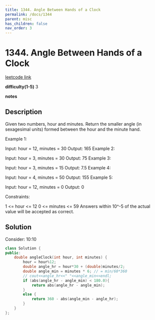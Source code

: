 ```yaml
---
title: 1344. Angle Between Hands of a Clock
permalink: /docs/1344
parent: misc
has_children: false
nav_order: 3
---
```

# 1344. Angle Between Hands of a Clock
[leetcode link](https://leetcode.com/problems/angle-between-hands-of-a-clock/)

**difficulty(1-5)** 
3

**notes** 


## Description
Given two numbers, hour and minutes. Return the smaller angle (in sexagesimal units) formed between the hour and the minute hand.

 

Example 1:



Input: hour = 12, minutes = 30
Output: 165
Example 2:



Input: hour = 3, minutes = 30
Output: 75
Example 3:



Input: hour = 3, minutes = 15
Output: 7.5
Example 4:

Input: hour = 4, minutes = 50
Output: 155
Example 5:

Input: hour = 12, minutes = 0
Output: 0
 

Constraints:

1 <= hour <= 12
0 <= minutes <= 59
Answers within 10^-5 of the actual value will be accepted as correct.

## Solution
Consider: 10:10

```c++
class Solution {
public:
    double angleClock(int hour, int minutes) {
        hour = hour%12;
        double angle_hr = hour*30 + (double)minutes/2;
        double angle_min = minutes * 6; // = min/60*360
        // cout<<angle_hr<<" "<<angle_min<<endl;
        if (abs(angle_hr - angle_min) < 180.0){
            return abs(angle_hr - angle_min);
        }
        else {
            return 360 - abs(angle_min - angle_hr);
        }
    }
};
``` 

<!-- 
Default label
{: .label }

Blue label
{: .label .label-blue }

Stable
{: .label .label-green }

New release
{: .label .label-purple }

Coming soon
{: .label .label-yellow }

Deprecated
{: .label .label-red } -->
